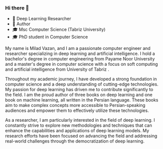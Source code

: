 ### Hi there 👋
- 🔭 Deep Learning Researcher
- 📝 Author
- 🎓 Msc Computer Science (Tabriz University)
- 🎓 PhD student in Computer Science

My name is Milad Vazan, and I am a passionate computer engineer and researcher specializing in deep learning and artificial intelligence. I hold a bachelor's degree in computer engineering from Payame Noor University and a master's degree in computer science with a focus on soft computing and artificial intelligence from University of Tabriz .

Throughout my academic journey, I have developed a strong foundation in computer science and a deep understanding of cutting-edge technologies. My passion for deep learning has driven me to contribute significantly to the field. I am the proud author of three books on deep learning and one book on machine learning, all written in the Persian language. These books aim to make complex concepts more accessible to Persian-speaking audiences and empower them to effectively utilize these technologies.

As a researcher, I am particularly interested in the field of deep learning. I constantly strive to explore new methodologies and techniques that can enhance the capabilities and applications of deep learning models. My research efforts have been focused on advancing the field and addressing real-world challenges through the democratization of deep learning.

<!--
**miladvazan/miladvazan** is a ✨ _special_ ✨ repository because its `README.md` (this file) appears on your GitHub profile.

Here are some ideas to get you started:

- 🔭 An artificial intelligence researcher
- 🌱 Interested in deep learning and NLP
- 👯 Msc Computer Science (Tabriz University)
- 🤔 I’m looking for help with ...
- 💬 Ask me about ...
- 📫 How to reach me: ...
- 😄 Pronouns: ...
- ⚡ Fun fact: ...
-->
